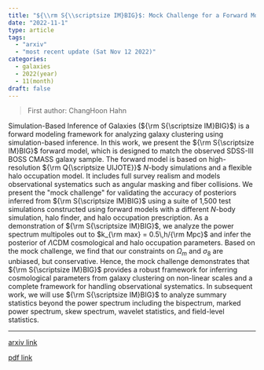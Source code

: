 ```yaml
---
title: "${\\rm S{\\scriptsize IM}BIG}$: Mock Challenge for a Forward Modeling Approach to Galaxy Clustering"
date: "2022-11-1"
type: article
tags:
  - "arxiv"
  - "most recent update (Sat Nov 12 2022)"
categories:
  - galaxies
  - 2022(year)
  - 11(month)
draft: false
---
```


> First author: ChangHoon Hahn

 Simulation-Based Inference of Galaxies (${\rm S{\scriptsize IM}BIG}$) is a
forward modeling framework for analyzing galaxy clustering using
simulation-based inference. In this work, we present the ${\rm S{\scriptsize
IM}BIG}$ forward model, which is designed to match the observed SDSS-III BOSS
CMASS galaxy sample. The forward model is based on high-resolution ${\rm
Q{\scriptsize UIJOTE}}$ $N$-body simulations and a flexible halo occupation
model. It includes full survey realism and models observational systematics
such as angular masking and fiber collisions. We present the "mock challenge"
for validating the accuracy of posteriors inferred from ${\rm S{\scriptsize
IM}BIG}$ using a suite of 1,500 test simulations constructed using forward
models with a different $N$-body simulation, halo finder, and halo occupation
prescription. As a demonstration of ${\rm S{\scriptsize IM}BIG}$, we analyze
the power spectrum multipoles out to $k_{\rm max} = 0.5\,h/{\rm Mpc}$ and infer
the posterior of $\Lambda$CDM cosmological and halo occupation parameters.
Based on the mock challenge, we find that our constraints on $\Omega_m$ and
$\sigma_8$ are unbiased, but conservative. Hence, the mock challenge
demonstrates that ${\rm S{\scriptsize IM}BIG}$ provides a robust framework for
inferring cosmological parameters from galaxy clustering on non-linear scales
and a complete framework for handling observational systematics. In subsequent
work, we will use ${\rm S{\scriptsize IM}BIG}$ to analyze summary statistics
beyond the power spectrum including the bispectrum, marked power spectrum, skew
spectrum, wavelet statistics, and field-level statistics.

---
[arxiv link](http://arxiv.org/abs/2211.00660v1)

[pdf link](http://arxiv.org/pdf/2211.00660v1)